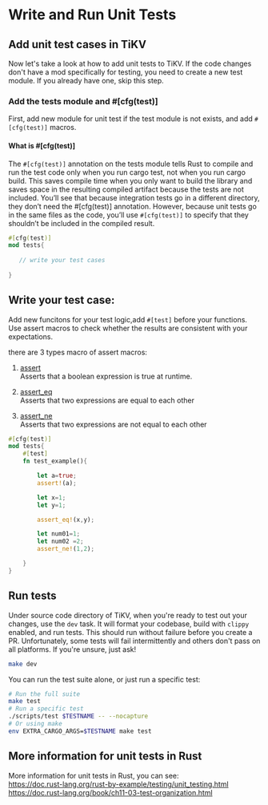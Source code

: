 # Write and Run Unit Tests

## Add unit test cases in TiKV

Now let's take a look at how to add unit tests to TiKV. If the code changes don't have a mod specifically for testing, you need to create a new test module. If you already have one, skip this step.

### Add the tests module and #[cfg(test)]
First, add new module for unit test if the test module is not exists,
and add ```#[cfg(test)]``` macros.

#### What is #[cfg(test)]
The ```#[cfg(test)]``` annotation on the tests module tells Rust to compile and run the test code only when you run cargo test, 
not when you run cargo build. This saves compile time when you only want to build the library and saves space in the resulting compiled artifact because the tests are not included. 
You’ll see that because integration tests go in a different directory, 
they don’t need the #[cfg(test)] annotation. 
However, because unit tests go in the same files as the code, 
you’ll use ```#[cfg(test)]``` to specify that they shouldn’t be included in the compiled result.

```rust
#[cfg(test)]
mod tests{
    
   // write your test cases 
    
}
```  

## Write your test case:  
Add new funcitons for your test logic,add ```#[test]``` before your functions.
Use assert macros to check whether the results are consistent with your expectations.


there are 3 types macro of assert macros:
1. [assert](https://doc.rust-lang.org/std/macro.assert.html)  
Asserts that a boolean expression is true at runtime.

2. [assert_eq](https://doc.rust-lang.org/std/macro.assert_eq.html)  
Asserts that two expressions are equal to each other

3. [assert_ne](https://doc.rust-lang.org/std/macro.assert_ne.html)  
Asserts that two expressions are not equal to each other



```rust
#[cfg(test)]
mod tests{
    #[test]
    fn test_example(){

        let a=true;
        assert!(a);

        let x=1;
        let y=1;

        assert_eq!(x,y);

        let num01=1;
        let num02 =2;
        assert_ne!(1,2);

    }
}

```

## Run tests
Under source code directory of TiKV, when you're ready to test out your changes, use the `dev` task. 
It will format your codebase, build with `clippy` enabled, and run tests. 
This should run without failure before you create a PR. Unfortunately, some tests will fail intermittently and others don't pass on all platforms. 
If you're unsure, just ask!

```bash
make dev
```

You can run the test suite alone, or just run a specific test:

```bash
# Run the full suite
make test
# Run a specific test
./scripts/test $TESTNAME -- --nocapture
# Or using make
env EXTRA_CARGO_ARGS=$TESTNAME make test
```

## More information for unit tests in Rust
More information for unit tests in Rust, you can see:  
https://doc.rust-lang.org/rust-by-example/testing/unit_testing.html   
https://doc.rust-lang.org/book/ch11-03-test-organization.html